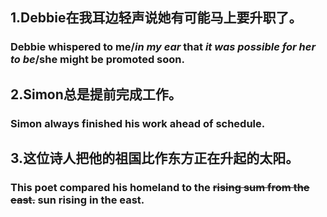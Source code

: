 ## 1.Debbie在我耳边轻声说她有可能马上要升职了。

### Debbie whispered to me/***in my ear*** that ***it was possible for her to be***/she might be promoted soon.

## 2.Simon总是提前完成工作。

### Simon always finished his work ahead of schedule.

## 3.这位诗人把他的祖国比作东方正在升起的太阳。

### This poet compared his homeland to the ~~rising sum from the east.~~ sun rising in the east.